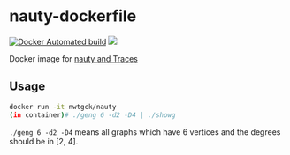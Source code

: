 # nauty-dockerfile
[![Docker Automated build](https://img.shields.io/docker/automated/nwtgck/nauty.svg)](https://hub.docker.com/r/nwtgck/nauty/) [![](https://images.microbadger.com/badges/image/nwtgck/nauty.svg)](https://microbadger.com/images/nwtgck/nauty "Get your own image badge on microbadger.com")

Docker image for [nauty and Traces](http://pallini.di.uniroma1.it/)

## Usage

```bash
docker run -it nwtgck/nauty
(in container)# ./geng 6 -d2 -D4 | ./showg
```

`./geng 6 -d2 -D4` means all graphs which have 6 vertices and the degrees should be in [2, 4].
